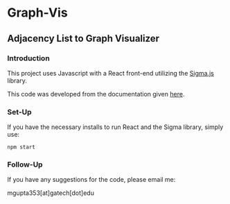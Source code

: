 # Graph-Vis
## Adjacency List to Graph Visualizer
### Introduction
This project uses Javascript with a React front-end utilizing the [Sigma.js](https://www.sigmajs.org/storybook/?path=/docs/introduction--docs) library.

This code was developed from the documentation given [here](https://www.sigmajs.org/storybook/?path=/story/mouse-manipulations--story).

### Set-Up
If you have the necessary installs to run React and the Sigma library, simply use:
```
npm start
```
### Follow-Up
If you have any suggestions for the code, please email me:

mgupta353[at]gatech[dot]edu
